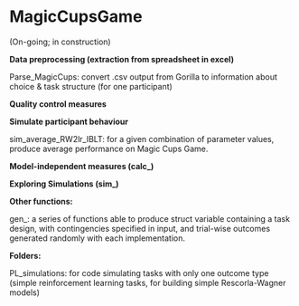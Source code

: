# MagicCupsGame
(On-going; in construction)

**Data preprocessing (extraction from spreadsheet in excel)**

Parse_MagicCups: convert .csv output from Gorilla to information about choice & task structure (for one participant)

**Quality control measures**

**Simulate participant behaviour**

sim_average_RW2lr_IBLT: for a given combination of parameter values, produce average performance on Magic Cups Game.

**Model-independent measures (calc_)**

**Exploring Simulations (sim_)**



**Other functions:**

gen_: a series of functions able to produce struct variable containing a task design, with contingencies specified in input, and trial-wise outcomes generated randomly with each implementation.

**Folders:**

PL_simulations: for code simulating tasks with only one outcome type (simple reinforcement learning tasks, for building simple Rescorla-Wagner models)
